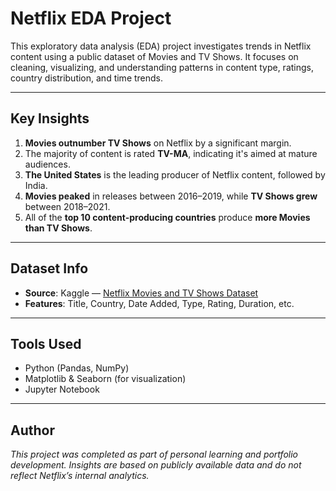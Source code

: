 # Netflix EDA Project

This exploratory data analysis (EDA) project investigates trends in Netflix content using a public dataset of Movies and TV Shows. It focuses on cleaning, visualizing, and understanding patterns in content type, ratings, country distribution, and time trends.

---

## Key Insights

1. **Movies outnumber TV Shows** on Netflix by a significant margin.
2. The majority of content is rated **TV-MA**, indicating it's aimed at mature audiences.
3. **The United States** is the leading producer of Netflix content, followed by India.
4. **Movies peaked** in releases between 2016–2019, while **TV Shows grew** between 2018–2021.
5. All of the **top 10 content-producing countries** produce **more Movies than TV Shows**.

---

## Dataset Info

- **Source**: Kaggle — [Netflix Movies and TV Shows Dataset](https://www.kaggle.com/datasets/shivamb/netflix-shows)
- **Features**: Title, Country, Date Added, Type, Rating, Duration, etc.

---

## Tools Used

- Python (Pandas, NumPy)
- Matplotlib & Seaborn (for visualization)
- Jupyter Notebook

---
## Author

*This project was completed as part of personal learning and portfolio development. Insights are based on publicly available data and do not reflect Netflix’s internal analytics.*
